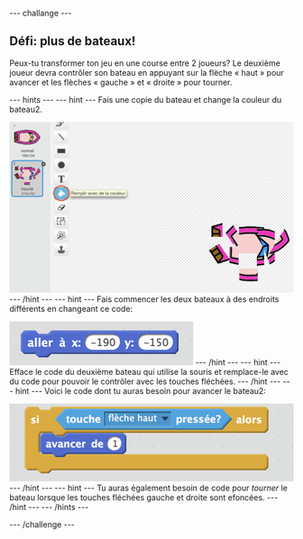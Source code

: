 \--- challange \---

## Défi: plus de bateaux!

Peux-tu transformer ton jeu en une course entre 2 joueurs? Le deuxième joueur devra contrôler son bateau en appuyant sur la flèche « haut » pour avancer et les flèches « gauche » et « droite » pour tourner.

\--- hints \--- \--- hint \--- Fais une copie du bateau et change la couleur du bateau2.

![capture d'écran](images/boat-p2.png) \--- /hint \--- \--- hint \--- Fais commencer les deux bateaux à des endroits différents en changeant ce code:

![screenshot](images/boat-p2start-blocks.png) \--- /hint \--- \--- hint \--- Efface le code du deuxième bateau qui utilise la souris et remplace-le avec du code pour pouvoir le contrôler avec les touches fléchées. \--- /hint \--- \--- hint \--- Voici le code dont tu auras besoin pour avancer le bateau2:

![screenshot](images/boat-p2forward-blocks.png) \--- /hint \--- \--- hint \--- Tu auras également besoin de code pour *tourner* le bateau lorsque les touches fléchées gauche et droite sont efoncées. \--- /hint \--- \--- /hints \---

\--- /challenge \---